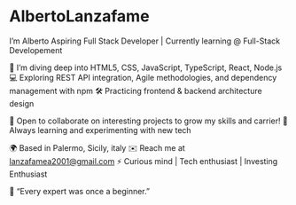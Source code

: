 # AlbertoLanzafame

I’m Alberto
Aspiring Full Stack Developer | Currently learning @ Full-Stack Developement

🔭 I’m diving deep into HTML5, CSS, JavaScript, TypeScript, React, Node.js
💻 Exploring REST API integration, Agile methodologies, and dependency management with npm
🛠️ Practicing frontend & backend architecture design

🤝 Open to collaborate on interesting projects to grow my skills and carrier!
🧠 Always learning and experimenting with new tech

🌍 Based in Palermo, Sicily, italy
✉️ Reach me at lanzafamea2001@gmail.com
⚡ Curious mind | Tech enthusiast | Investing Enthusiast

🥠 “Every expert was once a beginner.”

